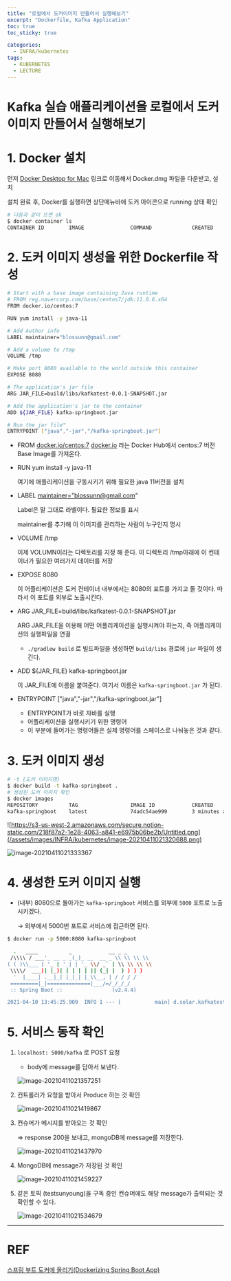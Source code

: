```yaml
---
title: "로컬에서 도커이미지 만들어서 실행해보기"
excerpt: "Dockerfile, Kafka Application"
toc: true
toc_sticky: true

categories:
  - INFRA/kubernetes
tags:
  - KUBERNETES
  - LECTURE
---
```


# Kafka 실습 애플리케이션을 로컬에서 도커이미지 만들어서 실행해보기

# 1. Docker 설치

먼저 [Docker Desktop for Mac](https://hub.docker.com/editions/community/docker-ce-desktop-mac) 링크로 이동해서 Docker.dmg 파일을 다운받고, 설치

설치 완료 후, Docker를 실행하면 상단메뉴바에 도커 아이콘으로 running 상태 확인

```bash
# 다음과 같이 뜨면 ok
$ docker container ls               
CONTAINER ID        IMAGE               COMMAND             CREATED             STATUS              PORTS               NAMES
```



# 2. 도커 이미지 생성을 위한 Dockerfile 작성

```bash
# Start with a base image containing Java runtime
# FROM reg.navercorp.com/base/centos7/jdk:11.0.6.x64
FROM docker.io/centos:7

RUN yum install -y java-11

# Add Author info
LABEL maintainer="blossunn@gmail.com"

# Add a volume to /tmp
VOLUME /tmp

# Make port 8080 available to the world outside this container
EXPOSE 8080

# The application's jar file
ARG JAR_FILE=build/libs/kafkatest-0.0.1-SNAPSHOT.jar

# Add the application's jar to the container
ADD ${JAR_FILE} kafka-springboot.jar

# Run the jar file™
ENTRYPOINT ["java","-jar","/kafka-springboot.jar"]
```

- FROM [docker.io/centos:7](http://docker.io/centos:7) [docker.io](http://docker.io) 라는 Docker Hub에서 centos:7 버전 Base Image를 가져온다.

- RUN yum install -y java-11

  여기에 애플리케이션을 구동시키기 위해 필요한 java 11버전을 설치

- LABEL [maintainer="blossunn@gmail.com](mailto:maintainer="blossunn@gmail.com)"

  Label은 말 그대로 라벨이다. 필요한 정보를 표시

  maintainer를 추가해 이 이미지를 관리하는 사람이 누구인지 명시

- VOLUME /tmp

  이제 VOLUMN이라는 디렉토리를 지정 해 준다. 이 디렉토리 /tmp아래에 이 컨테이너가 필요한 여러가지 데이터를 저장

- EXPOSE 8080

  이 어플리케이션은 도커 컨테이너 내부에서는 8080의 포트를 가지고 돌 것이다. 따라서 이 포트를 외부로 노출시킨다.

- ARG JAR_FILE=build/libs/kafkatest-0.0.1-SNAPSHOT.jar

  ARG JAR_FILE을 이용해 어떤 어플리케이션을 실행시켜야 하는지, 즉 어플리케이션의 실행파일을 연결

  - `./gradlew build` 로 빌드파일을 생성하면 `build/libs` 경로에 `jar` 파일이 생긴다.

- ADD ${JAR_FILE} kafka-springboot.jar

  이 JAR_FILE에 이름을 붙여준다. 여기서 이름은 `kafka-springboot.jar` 가 된다.

- ENTRYPOINT ["java","-jar","/kafka-springboot.jar"]

  - ENTRYPOINT가 바로 자바를 실행
  - 어플리케이션을 실행시키기 위한 명령어
  - 이 부분에 들어가는 명령어들은 실제 명령어를 스페이스로 나눠놓은 것과 같다.


# 3. 도커 이미지 생성

```bash
# -t {도커 이미지명}
$ docker build -t kafka-springboot .
# 생성된 도커 이미지 확인
$ docker images      
REPOSITORY          TAG                 IMAGE ID            CREATED             SIZE
kafka-springboot    latest              74adc54ae999        3 minutes ago       950MB
```

![https://s3-us-west-2.amazonaws.com/secure.notion-static.com/218f87a2-1e28-4063-a841-e6975b06be2b/Untitled.png](/assets/images/INFRA/kubernetes/image-20210411021320688.png)

![image-20210411021333367](/assets/images/INFRA/kubernetes/image-20210411021333367.png)



# 4. 생성한 도커 이미지 실행

- (내부) 8080으로 돌아가는 `kafka-springboot` 서비스를 외부에 `5000` 포트로 노출시키겠다.

  → 외부에서 5000번 포트로 서비스에 접근하면 된다.

```bash
$ docker run -p 5000:8080 kafka-springboot

  .   ____          _            __ _ _
 /\\\\ / ___'_ __ _ _(_)_ __  __ _ \\ \\ \\ \\
( ( )\\___ | '_ | '_| | '_ \\/ _` | \\ \\ \\ \\
 \\\\/  ___)| |_)| | | | | || (_| |  ) ) ) )
  '  |____| .__|_| |_|_| |_\\__, | / / / /
 =========|_|==============|___/=/_/_/_/
 :: Spring Boot ::                (v2.4.4)

2021-04-10 13:45:25.909  INFO 1 --- [           main] d.solar.kafkatest.KafkatestApplication   : Starting KafkatestApplication using Java 11.0.10 on 7a9821b1208f with PID 1 (/kafka-springboot.jar started by root in /)
```



# 5. 서비스 동작 확인

1. `localhost: 5000/kafka` 로 POST 요청

   - body에 message를 담아서 보낸다.

   ![image-20210411021357251](/assets/images/INFRA/kubernetes/image-20210411021357251.png)

2. 컨트롤러가 요청을 받아서 Produce 하는 것 확인

   ![image-20210411021419867](/assets/images/INFRA/kubernetes/image-20210411021419867.png)

3. 컨슈머가 메시지를 받아오는 것 확인

   ⇒ response 200을 보내고, mongoDB에 message를 저장한다.

   ![image-20210411021437970](/assets/images/INFRA/kubernetes/image-20210411021437970.png)

4. MongoDB에 message가 저장된 것 확인

   ![image-20210411021459227](/assets/images/INFRA/kubernetes/image-20210411021459227.png)

5. 같은 토픽 (testsunyoung)을 구독 중인 컨슈머에도 해당 message가 출력되는 것 확인할 수 있다.

   ![image-20210411021534679](/assets/images/INFRA/kubernetes/image-20210411021534679.png)

   

------

# REF

[스프링 부트 도커에 올리기(Dockerizing Spring Boot App)](https://imasoftwareengineer.tistory.com/40)
